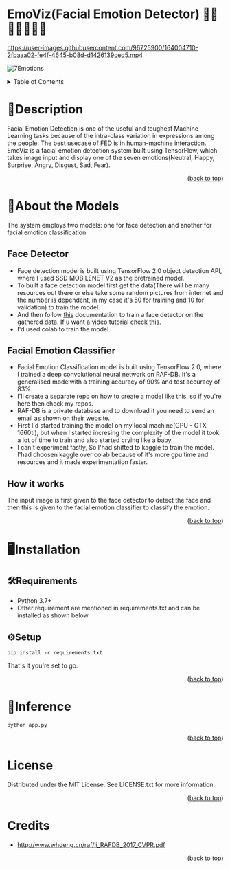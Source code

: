 # EmoViz(Facial Emotion Detector)  🙂😀😮😤😒😔😨

https://user-images.githubusercontent.com/96725900/164004710-2fbaaa02-fe4f-4645-b08d-d1426139ced5.mp4

![7Emotions](https://user-images.githubusercontent.com/96725900/163942354-e7befdcc-1772-4877-b271-bab3d5c9eabf.png)

<!-- TABLE OF CONTENTS -->
<details>
  <summary>Table of Contents</summary>
  <ol>
    <li><a href="#Description">Description</a></li>
    <li>
      <a href="#About the Models">About the Models</a>
      <ul>
        <li><a href="#Face Detector">Face Detector</a></li>
      </ul>
      <ul>
        <li><a href="#Facial Emotion Classifier">Facial Emotion Classifier</a></li>
      </ul>
      <ul>
        <li><a href="#How it works">How it works</a></li>
      </ul>
    </li>
    <li>
      <a href="#Installation">Installation</a>
      <ul>
        <li><a href="#Requirements">Requirements</a></li>
        <li><a href="#Setup">Setup</a></li>
      </ul>
    </li>
    <li><a href="#Inference">Inference</a></li>
    <li><a href="#License">License</a></li>
    <li><a href="#Credits">Credits</a></li>
  </ol>
</details>

# 📝Description

Facial Emotion Detection is one of the useful and toughest Machine Learning tasks because of the intra-class variation in expressions among the people. The best usecase of FED is in human-machine interaction. EmoViz is a facial emotion detection system built using TensorFlow, which takes image input and display one of the seven emotions(Neutral, Happy, Surprise, Angry, Disgust, Sad, Fear).

<p align="right">(<a href="#top">back to top</a>)</p>

# 🤖About the Models

The system employs two models: one for face detection and another for facial emotion classification.

## Face Detector

* Face detection model is built using TensorFlow 2.0 object detection API, where I used SSD MOBILENET V2 as the pretrained model.
* To built a face detection model first get the data(There will be many resources out there or else take some random pictures from internet and the number is dependent, in my case it's 50 for training and 10 for validation) to train the model.
* And then follow [this](https://tensorflow-object-detection-api-tutorial.readthedocs.io/) documentation to train a face detector on the gathered data. If u want a video tutorial check [this](https://youtu.be/XoMiveY_1Z4).
* I'd used colab to train the model.

## Facial Emotion Classifier

* Facial Emotion Classification model is built using TensorFlow 2.0, where I trained a deep convolutional neural network on RAF-DB. It's a generalised modelwith a training accuracy of 90% and test accuracy of 83%.
*  I'll create a separate repo on how to create a model like this, so if you're here then check my repos.
*  RAF-DB is a private database and to download it you need to send an email as shown on their [website](http://www.whdeng.cn/raf/model1.html#:~:text=Real%2Dworld%20Affective%20Faces%20Database%20(RAF%2DDB)%20is,labeled%20by%20about%2040%20annotators.).
*  First I'd started training the model on my local machine(GPU - GTX 1660ti), but when I started incresing the complexity of the model it took a lot of time to train and also started crying like a baby. 
*  I can't experiment fastly, So I'had shifted to kaggle to train the model. I'had choosen kaggle over colab because of it's more gpu time and resources and it made experimentation faster.

## How it works

The input image is first given to the face detector to detect the face and then this is given to the facial emotion classifier to classify the emotion.

<p align="right">(<a href="#top">back to top</a>)</p>

# 🖥Installation

## 🛠Requirements

* Python 3.7+ 
* Other requirement are mentioned in requirements.txt and can be installed as shown below.

## ⚙️Setup
```
pip install -r requirements.txt
```
That's it you're set to go.

<p align="right">(<a href="#top">back to top</a>)</p>

# 🎯Inference
```
python app.py
```
<p align="right">(<a href="#top">back to top</a>)</p>

# License
Distributed under the MIT License. See LICENSE.txt for more information.

<p align="right">(<a href="#top">back to top</a>)</p>

# Credits
* http://www.whdeng.cn/raf/li_RAFDB_2017_CVPR.pdf

<p align="right">(<a href="#top">back to top</a>)</p>

